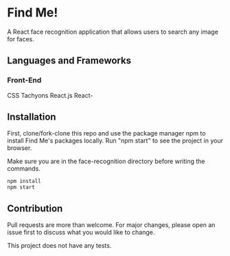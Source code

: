 # Find Me!

A React face recognition application that allows users to search any image for faces. 

## Languages and Frameworks
### Front-End
CSS
Tachyons
React.js
React-

## Installation

First, clone/fork-clone this repo and use the package manager npm to install Find Me's packages locally. Run "npm start" to see the project in your browser.

Make sure you are in the face-recognition directory before writing the commands.

```
npm install
npm start 
```

## Contribution

Pull requests are more than welcome. For major changes, please open an issue first to discuss what you would like to change.

This project does not have any tests.
